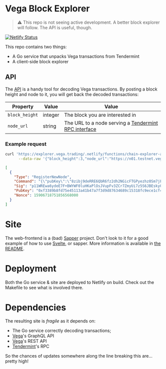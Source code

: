 # Vega Block Explorer

> :warning: This repo is not seeing active development. A better block explorer will follow. The API is useful, though.

[![Netlify Status](https://api.netlify.com/api/v1/badges/4fff1f7f-315e-46dd-b821-2ddae569ebbc/deploy-status)](https://explorer.vega.trading)

This repo contains two things:
- A Go service that unpacks Vega transactions from Tendermint
- A client-side block explorer

## API
The [API](https://github.com/vegaprotocol/explorer/tree/master/api) is a handy tool for decoding Vega transactions. By posting a block height and node to it, you will get back the decoded transactions:

| Property  | Value | Value |
| ------------- | ------------- | ------------- |
| `block_height`  | integer  | The block you are interested in |
| `node_url`  | string  | The URL to a node serving a [Tendermint RPC interface](https://docs.tendermint.com/master/rpc/) |

### Example request
```bash
curl 'https://explorer.vega.trading/.netlify/functions/chain-explorer-api' \
      --data-raw '{"block_height":3,"node_url":"https://n01.testnet.vega.xyz/tm/"}'
```

```json
[
  {
    "Type": "RegisterNewNode",
    "Command": "{\"pubKey\":\"8zibj9deRRE6QbR6fz2dh2NGicFTGPyezhz0Sm7jFic=\",\"chainPubKey\":\"FiTeZCDdqSkwgtSDgCiUaJgVDSg1FhJJ0tcx6AGT4kWLd1uzQg==\"}",
    "Sig": "p11WREwa6ydeE7F+BWYWF0luHKaPlOsJVupFv3ZCr7ZmyUi7z5S6JBEsky0hFfa2vY7WLhTZFJPqFBJqtcMoBw==",
    "PubKey": "0xf3389b8fd75e45113a41b47a7f3d9d87634689c15318fc9ece1cf44a6ee31627",
    "Nonce": 15906718751856568000
  }
]
```

# Site
The web-frontend is a (bad) [Sapper](https://sapper.svelte.dev) project. Don't look to it for a good example of how to use [Svelte](https://svelte.dev/), or sapper. More information is available in [the README](./site/README.md).

# Deployment
Both the Go service & site are deployed to Netlify on build. Check out the Makefile to see what is involved there.

# Dependencies
The resulting site is *fragile* as it depends on:
- The Go service correctly decoding transactions;
- [Vega](https://github.com/vegaprotocol/vega)'s GraphQL API
- [Vega](https://github.com/vegaprotocol/vega)'s REST API
- [Tendermint](https://github.com/tendermint/tendermint)'s RPC

So the chances of updates somewhere along the line breaking this are... pretty high!
